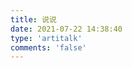 ```yaml
---
title: 说说
date: 2021-07-22 14:38:40
type: 'artitalk'
comments: 'false'
---
```

<!-- 引用 artitalk -->
<script type="text/javascript" src="https://unpkg.com/artitalk"></script>
<!-- 存放说说的容器 -->
<div id="artitalk_main"></div>
<script>
new Artitalk({
    appId: 'sxM27aiIaPbf7Lr70hQm6xaq-MdYXbMMI', // Your LeanCloud appId
    appKey: 'lBxwLUbQjn1o42hQoWl6tTDM' // Your LeanCloud appKey
})
</script>